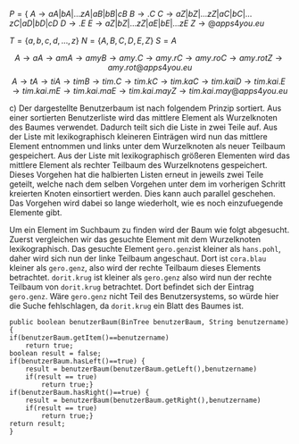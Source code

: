 $P = \lbrace$
$A\to aA|bA|…zA|aB|bB|cB$
$B \to .C$
$C\to aZ|bZ|…zZ|aC|bC|…zC|aD|bD|cD$
$D\to .E$
$E\to aZ|bZ|…zZ|aE|bE|…zE$
$Z \to @apps4you.eu$


$T=\lbrace a,b,c,d,…,z\rbrace$
$N=\lbrace A,B,C,D,E,Z\rbrace$
$S=A$

$$A \to aA \to amA \to amyB \to amy.C \to amy.rC \to amy.roC \to amy.rotZ \to amy.rot@apps4you.eu$$
$$A\to tA \to tiA\to timB\to tim.C\to tim.kC\to tim.kaC\to tim.kaiD\to tim.kai.E \to tim.kai.mE\to tim.kai.maE\to tim.kai.mayZ \to tim.kai.may@apps4you.eu$$

c) Der dargestellte Benutzerbaum ist nach folgendem Prinzip sortiert.
Aus einer sortierten Benutzerliste wird das mittlere Element als Wurzelknoten des Baumes verwendet. Dadurch teilt sich die Liste in zwei Teile auf. Aus der Liste mit lexikographisch kleineren Einträgen wird nun das mittlere Element entnommen und links unter dem Wurzelknoten als neuer Teilbaum gespeichert. Aus der Liste mit lexikographisch größeren Elementen wird das mittlere Element als rechter Teilbaum des Wurzelknotens gespeichert.
Dieses Vorgehen hat die halbierten Listen erneut in jeweils zwei Teile geteilt, welche nach dem selben Vorgehen unter dem im vorherigen Schritt kreierten Knoten einsortiert werden. Dies kann auch parallel geschehen. Das Vorgehen wird dabei so lange wiederholt, wie es noch einzufuegende Elemente gibt.

Um ein Element im Suchbaum zu finden wird der Baum wie folgt abgesucht. Zuerst vergleichen wir das gesuchte Element mit dem Wurzelknoten lexikographisch. Das gesuchte Element `gero.genz`ist kleiner als `hans.pohl`, daher wird sich nun der linke Teilbaum angeschaut. Dort ist `cora.blau` kleiner als `gero.genz`, also wird der rechte Teilbaum dieses Elements betrachtet. `dorit.krug` ist kleiner als `gero.genz` also wird nun der rechte Teilbaum von `dorit.krug` betrachtet. Dort befindet sich der Eintrag `gero.genz`. Wäre `gero.genz` nicht Teil des Benutzersystems, so würde hier die Suche fehlschlagen, da `dorit.krug` ein Blatt des Baumes ist.
```
public boolean benutzerBaum(BinTree benutzerBaum, String benutzername) {
if(benutzerBaum.getItem()==benutzername)
	return true;
boolean result = false;
if(benutzerBaum.hasLeft()==true) {
	result = benutzerBaum(benutzerBaum.getLeft(),benutzername)
	if(result == true)
		return true;}
if(benutzerBaum.hasRight()==true) {
	result = benutzerBaum(benutzerBaum.getRight(),benutzername)
	if(result == true)
		return true;}
return result;
}
```